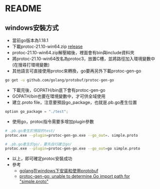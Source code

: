# README
## windows安裝方式
* 當前go版本為1.18.1
* 下載protoc-21.10-win64.zip [release](https://github.com/protocolbuffers/protobuf/releases)
* protoc-21.10-win64.zip解壓縮後，裡面會有bin與include資料夾
* 將protoc-21.10-win64改名為protoc3，放置C槽，並將路徑加入環境變數中(在搜尋打環境變數)
* 其他語言可直接使用protoc來轉換，go要再另外下載protoc-gen-go
```sh
go get -u github.com/golang/protobuf/protoc-gen-go
```
* 下載完後，GOPATH/bin底下會有protoc-gen-go
* GOPATH/bin也要在環境變數中，才可供全域使用
* 建立.proto file，注意要預設go_package，也就是.pb.go產生位置
```go
option go_package = "./test";
```
* 使用go，protoc指令需要多增加plugin參數
```sh
# .pb.go產生於預設的test/
protoc.exe --plugin=protoc-gen-go.exe --go_out=. simple.proto

# .pb.go產生於go/，要先自行建立go/
protoc.exe --plugin=protoc-gen-go.exe --go_out=go simple.proto
```
* 以上，即可確定protoc安裝成功
* 參考
  * [golang在windows下安装和使用protobuf](https://studygolang.com/articles/8804)
  * [protoc-gen-go: unable to determine Go import path for "simple.proto"](https://stackoverflow.com/questions/70586511/protoc-gen-go-unable-to-determine-go-import-path-for-simple-proto)